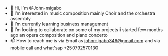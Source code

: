 - 👋 Hi, I’m @John-migabo
- 👀 I’m interested in music composition mainly Choir and the orchestra assembly 
- 🌱 I’m currently learning business management 
- 💞️ I’m looking to collaborate on some of my projects i started few months ago an opera composition and piano concerto 
- 📫 How to reach me is via Email as johnmigabo346@gmail.com and via mobile call and what'sap +250792570130

<!---
John-migabo/John-migabo is a ✨ special ✨ repository because its `README.md` (this file) appears on your GitHub profile.
You can click the Preview link to take a look at your changes.
--->
